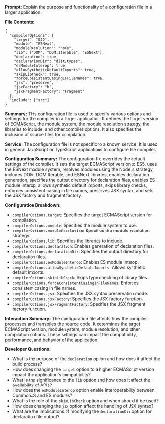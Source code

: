 **Prompt:** Explain the purpose and functionality of a configuration file in a larger application.

**File Contents:**
```
{
  "compilerOptions": {
    "target": "ES5",
    "module": "ESNext",
    "moduleResolution": "node",
    "lib": ["DOM", "DOM.Iterable", "ESNext"],
    "declaration": true,
    "declarationDir": "dist/types",
    "esModuleInterop": true,
    "allowSyntheticDefaultImports": true,
    "skipLibCheck": true,
    "forceConsistentCasingInFileNames": true,
    "jsx": "preserve",
    "jsxFactory": "h",
    "jsxFragmentFactory": "Fragment"
  },
  "include": ["src"]
}
```

**Summary:**
This configuration file is used to specify various options and settings for the compiler in a larger application. It defines the target version of ECMAScript, the module system, the module resolution strategy, the libraries to include, and other compiler options. It also specifies the inclusion of source files for compilation.

**Service:**
The configuration file is not specific to a known service. It is used in general JavaScript or TypeScript applications to configure the compiler.

**Configuration Summary:**
The configuration file overrides the default settings of the compiler. It sets the target ECMAScript version to ES5, uses the ESNext module system, resolves modules using the Node.js strategy, includes DOM, DOM.Iterable, and ESNext libraries, enables declaration generation, specifies the output directory for declaration files, enables ES module interop, allows synthetic default imports, skips library checks, enforces consistent casing in file names, preserves JSX syntax, and sets the JSX factory and fragment factory.

**Configuration Breakdown:**
- `compilerOptions.target`: Specifies the target ECMAScript version for compilation.
- `compilerOptions.module`: Specifies the module system to use.
- `compilerOptions.moduleResolution`: Specifies the module resolution strategy.
- `compilerOptions.lib`: Specifies the libraries to include.
- `compilerOptions.declaration`: Enables generation of declaration files.
- `compilerOptions.declarationDir`: Specifies the output directory for declaration files.
- `compilerOptions.esModuleInterop`: Enables ES module interop.
- `compilerOptions.allowSyntheticDefaultImports`: Allows synthetic default imports.
- `compilerOptions.skipLibCheck`: Skips type checking of library files.
- `compilerOptions.forceConsistentCasingInFileNames`: Enforces consistent casing in file names.
- `compilerOptions.jsx`: Specifies the JSX syntax preservation mode.
- `compilerOptions.jsxFactory`: Specifies the JSX factory function.
- `compilerOptions.jsxFragmentFactory`: Specifies the JSX fragment factory function.

**Interaction Summary:**
The configuration file affects how the compiler processes and transpiles the source code. It determines the target ECMAScript version, module system, module resolution, and other compilation options. These settings can impact the compatibility, performance, and behavior of the application.

**Developer Questions:**
- What is the purpose of the `declaration` option and how does it affect the build process?
- How does changing the `target` option to a higher ECMAScript version impact the application's compatibility?
- What is the significance of the `lib` option and how does it affect the availability of APIs?
- How does the `esModuleInterop` option enable interoperability between CommonJS and ES modules?
- What is the role of the `skipLibCheck` option and when should it be used?
- How does changing the `jsx` option affect the handling of JSX syntax?
- What are the implications of modifying the `declarationDir` option for declaration file output?